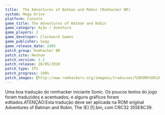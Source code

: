 ```yaml
---
title:  The Adventures of Batman and Robin (Romhacker BR)
system: Mega Drive
platform: Console
game_title: The Adventures of Batman and Robin
game_category: Ação / Aventura
game_players: 2
game_developer: Clockwork Games
game_publisher: Sega
game_release_date: 1995
patch_group: Romhacker BR
patch_site: Nenhum
patch_version: 1.2
patch_release: 20/05/2010
patch_type: IPS
patch_progress: 100%
patch_images: [http://www.romhackers.org/imagens/traducoes/%5BSMD%5D%20The%20Adventures%20of%20Batman%20and%20Robin%20-%20Romhacker%20BR%20-%201.png,http://www.romhackers.org/imagens/traducoes/%5BSMD%5D%20The%20Adventures%20of%20Batman%20and%20Robin%20-%20Romhacker%20BR%20-%202.png,http://www.romhackers.org/imagens/traducoes/%5BSMD%5D%20The%20Adventures%20of%20Batman%20and%20Robin%20-%20Romhacker%20BR%20-%203.png]
---
```

Uma boa tradução do romhacker iniciante Sonic. Os poucos textos do jogo foram traduzidos e acentuados, e alguns gráficos foram editados.ATENÇÃO:Esta tradução deve ser aplicada na ROM original Adventures of Batman and Robin, The (E) [!].bin, com CRC32 355E8C39.
